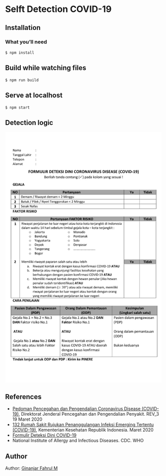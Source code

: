 # Selft Detection COVID-19

## Installation

### What you’ll need

```
$ npm install
```

## Build while watching files

```
$ npm run build
```

## Serve at localhost

```
$ npm start
```

## Detection logic

![Formulir Deteksi Dini COVID-19](https://github.com/ginanjarfm/covid19diagnose/blob/master/docs/files/Formulir_Deteksi_Dini_COVID-19.jpeg)

## References

+ [Pedoman Pencegahan dan Pengendalian Coronavirus Disease (COVID-19)](https://github.com/ginanjarfm/covid19diagnose/blob/master/docs/files/REV-03_Pedoman_P2_COVID-19_Maret2020.pdf), Direktorat Jenderal Pencegahan dan Pengendalian Penyakit. REV_3 19 Maret 2020
+ [132 Rumah Sakit Rujukan Penanggulangan Infeksi Emerging Tertentu (COVID-19)](https://github.com/ginanjarfm/covid19diagnose/blob/master/docs/files/132_RS_Rujukan_PIE_Edit_Final_SK_MK_2.pdf), Kementerian Kesehatan Republik Indonesia. Maret 2020
+ [Formulir Deteksi Dini COVID-19](https://github.com/ginanjarfm/covid19diagnose/blob/master/docs/files/Formulir_Deteksi_Dini_COVID-19.jpeg)
+ National Institute of Allergy and Infectious Diseases. CDC. WHO

## Author

Author: [Ginanjar Fahrul M](https://ginanjar.fm)
